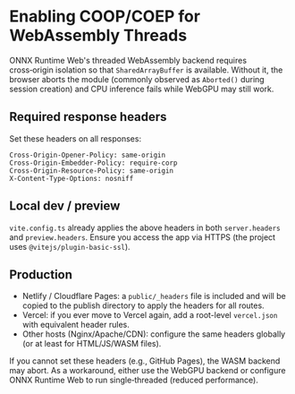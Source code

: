 # Enabling COOP/COEP for WebAssembly Threads

ONNX Runtime Web's threaded WebAssembly backend requires cross‑origin isolation so that `SharedArrayBuffer` is available. Without it, the browser aborts the module (commonly observed as `Aborted()` during session creation) and CPU inference fails while WebGPU may still work.

## Required response headers

Set these headers on all responses:

```
Cross-Origin-Opener-Policy: same-origin
Cross-Origin-Embedder-Policy: require-corp
Cross-Origin-Resource-Policy: same-origin
X-Content-Type-Options: nosniff
```

## Local dev / preview

`vite.config.ts` already applies the above headers in both `server.headers` and `preview.headers`. Ensure you access the app via HTTPS (the project uses `@vitejs/plugin-basic-ssl`).

## Production

- Netlify / Cloudflare Pages: a `public/_headers` file is included and will be copied to the publish directory to apply the headers for all routes.
- Vercel: if you ever move to Vercel again, add a root-level `vercel.json` with equivalent header rules.
- Other hosts (Nginx/Apache/CDN): configure the same headers globally (or at least for HTML/JS/WASM files).

If you cannot set these headers (e.g., GitHub Pages), the WASM backend may abort. As a workaround, either use the WebGPU backend or configure ONNX Runtime Web to run single‑threaded (reduced performance).

